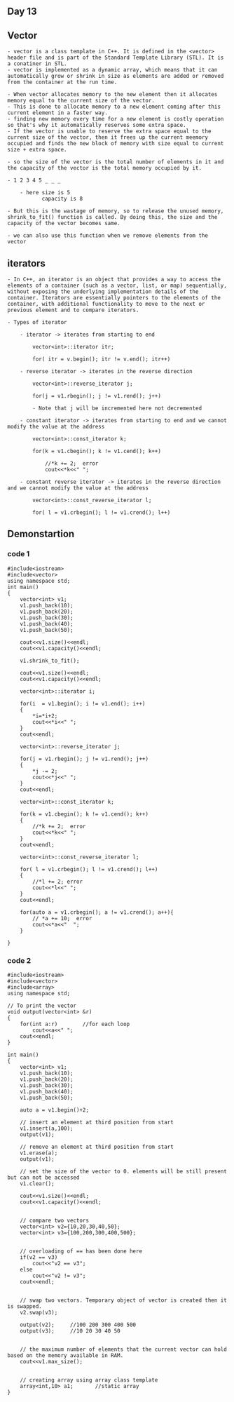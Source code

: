 ## Day 13

## Vector

    - vector is a class template in C++. It is defined in the <vector> header file and is part of the Standard Template Library (STL). It is a conatiner in STL.
    - vector is implemented as a dynamic array, which means that it can automatically grow or shrink in size as elements are added or removed from the container at the run time.
    
    - When vector allocates memory to the new element then it allocates memory equal to the current size of the vector.
    - This is done to allocate memory to a new element coming after this current element in a faster way.
    - finding new memory every time for a new element is costly operation so that's why it automatically reserves some extra space.
    - If the vector is unable to reserve the extra space equal to the current size of the vector, then it frees up the current meemory occupied and finds the new block of memory with size equal to current size + extra space.

    - so the size of the vector is the total number of elements in it and the capacity of the vector is the total memory occupied by it.

    - 1 2 3 4 5 _ _ _ 

        - here size is 5
               capacity is 8

    - But this is the wastage of memory, so to release the unused memory, shrink_to_fit() function is called. By doing this, the size and the capacity of the vector becomes same.

    - we can also use this function when we remove elements from the vector

## iterators

    - In C++, an iterator is an object that provides a way to access the elements of a container (such as a vector, list, or map) sequentially, without exposing the underlying implementation details of the container. Iterators are essentially pointers to the elements of the container, with additional functionality to move to the next or previous element and to compare iterators.

    - Types of iterator

        - iterator -> iterates from starting to end

            vector<int>::iterator itr;

            for( itr = v.begin(); itr != v.end(); itr++)

        - reverse iterator -> iterates in the reverse direction

            vector<int>::reverse_iterator j;
    
            for(j = v1.rbegin(); j != v1.rend(); j++)

            - Note that j will be incremented here not decremented

        - constant iterator -> iterates from starting to end and we cannot modify the value at the address

            vector<int>::const_iterator k;
    
            for(k = v1.cbegin(); k != v1.cend(); k++)

                //*k += 2;  error
                cout<<*k<<" ";

        - constant reverse iterator -> iterates in the reverse direction and we cannot modify the value at the address

            vector<int>::const_reverse_iterator l;
    
            for( l = v1.crbegin(); l != v1.crend(); l++)

## Demonstartion

### code 1

    #include<iostream>
    #include<vector>
    using namespace std;
    int main()
    {
        vector<int> v1;
        v1.push_back(10);
        v1.push_back(20);
        v1.push_back(30);
        v1.push_back(40);
        v1.push_back(50);
        
        cout<<v1.size()<<endl;
        cout<<v1.capacity()<<endl;
        
        v1.shrink_to_fit();
        
        cout<<v1.size()<<endl;
        cout<<v1.capacity()<<endl;
        
        vector<int>::iterator i;
        
        for(i  = v1.begin(); i != v1.end(); i++)
        {
            *i=*i+2;
            cout<<*i<<" ";
        }
        cout<<endl;

        vector<int>::reverse_iterator j;
        
        for(j = v1.rbegin(); j != v1.rend(); j++)
        {
            *j -= 2;
            cout<<*j<<" ";
        }
        cout<<endl;

        vector<int>::const_iterator k;
        
        for(k = v1.cbegin(); k != v1.cend(); k++)
        {
            //*k += 2;  error
            cout<<*k<<" ";
        }
        cout<<endl;

        vector<int>::const_reverse_iterator l;
        
        for( l = v1.crbegin(); l != v1.crend(); l++)
        {
            //*l += 2; error
            cout<<*l<<" ";
        }
        cout<<endl;

        for(auto a = v1.crbegin(); a != v1.crend(); a++){
            // *a += 10;  error
            cout<<*a<<"  ";
        }

    }


### code 2

    #include<iostream>
    #include<vector>
    #include<array>
    using namespace std;
    
    // To print the vector
    void output(vector<int> &r)
    {
        for(int a:r)        //for each loop
            cout<<a<<" ";
        cout<<endl;
    }

    int main()
    {
        vector<int> v1;
        v1.push_back(10);
        v1.push_back(20);
        v1.push_back(30);
        v1.push_back(40);
        v1.push_back(50);
        
        auto a = v1.begin()+2;

        // insert an element at third position from start    
        v1.insert(a,100);
        output(v1);
    
        // remove an element at third position from start
        v1.erase(a);
        output(v1);

        // set the size of the vector to 0. elements will be still present but can not be accessed
        v1.clear();
        
        cout<<v1.size()<<endl;
        cout<<v1.capacity()<<endl;
        

        // compare two vectors
        vector<int> v2={10,20,30,40,50};
        vector<int> v3={100,200,300,400,500};


        // overloading of == has been done here
        if(v2 == v3)
            cout<<"v2 == v3";
        else
            cout<<"v2 != v3";
        cout<<endl;
        
        
        // swap two vectors. Temporary object of vector is created then it is swapped.
        v2.swap(v3);

        output(v2);     //100 200 300 400 500
        output(v3);     //10 20 30 40 50


        // the maximum number of elements that the current vector can hold based on the memory available in RAM.
        cout<<v1.max_size();
        

        // creating array using array class template
        array<int,10> a1;       //static array
    }